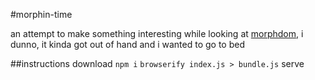 #morphin-time

an attempt to make something interesting while looking at [morphdom](https://github.com/patrick-steele-idem/morphdom/), i dunno, it kinda got out of hand and i wanted to go to bed

##instructions
download
`npm i`
`browserify index.js > bundle.js`
serve
